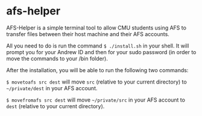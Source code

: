 afs-helper
==========

AFS-Helper is a simple terminal tool to allow CMU students using AFS to transfer files between their host machine and their AFS accounts.

All you need to do is run the command `$ ./install.sh` in your shell. It will prompt you for your Andrew ID and then for your sudo password (in order to move the commands to your /bin folder).

After the installation, you will be able to run the following two commands:

`$ movetoafs src dest` will move `src` (relative to your current directory) to `~/private/dest` in your AFS account.

`$ movefromafs src dest` will move `~/private/src` in your AFS account to `dest` (relative to your current directory).
